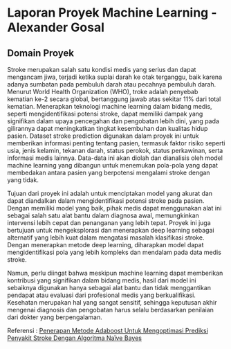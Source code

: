 # Laporan Proyek Machine Learning - Alexander Gosal
## Domain Proyek
Stroke merupakan salah satu kondisi medis yang serius dan dapat mengancam jiwa, terjadi ketika suplai darah ke otak terganggu, baik karena adanya sumbatan pada pembuluh darah atau pecahnya pembuluh darah. Menurut World Health Organization (WHO), troke adalah penyebab kematian ke-2 secara global, bertanggung jawab atas sekitar 11% dari total kematian. Menerapkan teknologi machine learning dalam bidang medis, seperti mengidentifikasi potensi stroke, dapat memiliki dampak yang signifikan dalam upaya pencegahan dan pengobatan lebih dini, yang pada gilirannya dapat meningkatkan tingkat kesembuhan dan kualitas hidup pasien. Dataset stroke prediction digunakan dalam proyek ini untuk memberikan informasi penting tentang pasien, termasuk faktor risiko seperti usia, jenis kelamin, tekanan darah, status perokok, status perkawinan, serta informasi medis lainnya. Data-data ini akan diolah dan dianalisis oleh model machine learning yang dibangun untuk menemukan pola-pola yang dapat membedakan antara pasien yang berpotensi mengalami stroke dengan yang tidak.

Tujuan dari proyek ini adalah untuk menciptakan model yang akurat dan dapat diandalkan dalam mengidentifikasi potensi stroke pada pasien. Dengan memiliki model yang baik, pihak medis dapat menggunakan alat ini sebagai salah satu alat bantu dalam diagnosa awal, memungkinkan intervensi lebih cepat dan penanganan yang lebih tepat. Proyek ini juga bertujuan untuk mengeksplorasi dan menerapkan deep learning sebagai alternatif yang lebih kuat dalam mengatasi masalah klasifikasi stroke. Dengan menerapkan metode deep learning, diharapkan model dapat mengidentifikasi pola yang lebih kompleks dan mendalam pada data medis stroke.

Namun, perlu diingat bahwa meskipun machine learning dapat memberikan kontribusi yang signifikan dalam bidang medis, hasil dari model ini sebaiknya digunakan hanya sebagai alat bantu dan tidak menggantikan pendapat atau evaluasi dari profesional medis yang berkualifikasi. Kesehatan merupakan hal yang sangat sensitif, sehingga keputusan akhir mengenai diagnosis dan pengobatan harus selalu berdasarkan penilaian dari dokter yang berpengalaman.

Referensi :
[Penerapan Metode Adaboost Untuk Mengoptimasi Prediksi Penyakit Stroke Dengan Algoritma Naïve Bayes](http://jurnal.atmaluhur.ac.id/index.php/sisfokom/article/view/1023/685)
